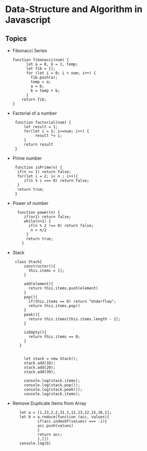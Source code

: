 # Data-Structure and Algorithm in Javascript

## Topics

* Fibonacci Series

      function fibonacci(num) {
            let a = 0, b = 1, temp;
            let fib = [];
            for (let i = 0; i < num; i++) {
              fib.push(a);
              temp = a;
              a = b;
              b = temp + b;
            }
          return fib;
      }
      
* Factorial of a number

       function factorial(num) {
           let result = 1;
           for(let i = 1; i<=num; i++) {
                result *= i;
           }
           return result 
       }
       
 * Prime number

        function isPrime(n) {
         if(n >= 1) return false;
         for(let i = 2; i< n ; i++){
            if(n % i === 0) return false;
         }
         return true;  
        }
           
 * Power of number
         
         function power(n) {
            if(n<1) return false;
            while(n>1) {
              if(n % 2 !== 0) return false;
               n = n/2
             }
             return true;
           }
           
 * Stack
 
        class Stack{
            constructor(){
              this.items = [];
            }

            add(element){
              return this.items.push(element)
            }
            pop(){
              if(this.items == 0) return "Underflow";
              return this.items.pop()
            }
            peek(){
              return this.items[this.items.length - 1];
            }

            isEmpty(){
              return this.items == 0;
            }
          }


            let stack = new Stack();
            stack.add(10);
            stack.add(20);
            stack.add(30);

            console.log(stack.items);
            console.log(stack.pop());
            console.log(stack.peek());
            console.log(stack.items);
       
       
 * Remove Duplicate Items from Array
 
          let a = [1,23,2,2,31,1,12,13,12,15,16,1];
          let b = a.reduce(function (acc, values){
                  if(acc.indexOf(values) === -1){
                  acc.push(values)
                  }
                  return acc;
                  },[])
          console.log(b)        
      

   



